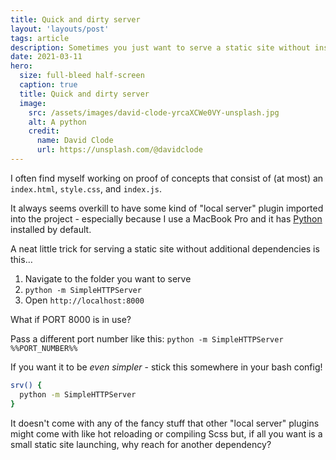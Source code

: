 ```yaml
---
title: Quick and dirty server
layout: 'layouts/post'
tags: article
description: Sometimes you just want to serve a static site without installing all kinds of stuff
date: 2021-03-11
hero:
  size: full-bleed half-screen
  caption: true
  title: Quick and dirty server
  image:
    src: /assets/images/david-clode-yrcaXCWe0VY-unsplash.jpg
    alt: A python
    credit:
      name: David Clode
      url: https://unsplash.com/@davidclode
---
```


I often find myself working on proof of concepts that consist of (at most) an `index.html`, `style.css`, and `index.js`.

It always seems overkill to have some kind of "local server" plugin imported into the project - especially because I use a MacBook Pro and it has [Python](https://www.python.org/) installed by default.

A neat little trick for serving a static site without additional dependencies is this…

1. Navigate to the folder you want to serve
2. `python -m SimpleHTTPServer`
3. Open `http://localhost:8000`

What if PORT 8000 is in use?

Pass a different port number like this: `python -m SimpleHTTPServer %%PORT_NUMBER%%`

If you want it to be _even simpler_ - stick this somewhere in your bash config!

```bash
srv() {
  python -m SimpleHTTPServer
}
```

It doesn't come with any of the fancy stuff that other "local server" plugins might come with like hot reloading or compiling Scss but, if all you want is a small static site launching, why reach for another dependency?
